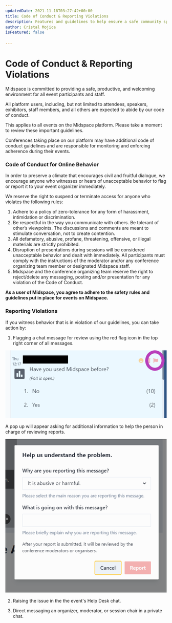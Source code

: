 ```yaml
---
updatedDate: 2021-11-18T03:27:42+00:00
title: Code of Conduct & Reporting Violations
description: Features and guidelines to help ensure a safe community space on Midspace
author: Cristal Mojica
isFeatured: false

---
```

# Code of Conduct & Reporting Violations

Midspace is committed to providing a safe, productive, and welcoming environment for all event participants and staff. 

All platform users, including, but not limited to attendees, speakers, exhibitors, staff members, and all others are expected to abide by our code of conduct.

This applies to all events on the Midspace platform. Please take a moment to review these important guidelines. 

Conferences taking place on our platform may have additional code of conduct guidelines and are responsible for monitoring and enforcing adherence during their events. 

### Code of Conduct for Online Behavior

In order to preserve a climate that encourages civil and fruitful dialogue, we encourage anyone who witnesses or hears of unacceptable behavior to flag or report it to your event organizer immediately. 

We reserve the right to suspend or terminate access for anyone who violates the following rules:

1. Adhere to a policy of zero-tolerance for any form of harassment, intimidation or discrimination.
2. Be respectful in the way you communicate with others. Be tolerant of other’s viewpoints. The discussions and comments are meant to stimulate conversation, not to create contention.
3. All defamatory, abusive, profane, threatening, offensive, or illegal materials are strictly prohibited.
4. Disruption of presentations during sessions will be considered unacceptable behavior and dealt with immediately. All participants must comply with the instructions of the moderator and/or any conference organizing team member or designated Midspace staff.
5. Midspace and the conference organizing team reserve the right to reject/delete any messaging, posting and/or presentation for any violation of the Code of Conduct.

**As a user of Midspace, you agree to adhere to the safety rules and guidelines put in place for events on Midspace.** 

### Reporting Violations

If you witness behavior that is in violation of our guidelines, you can take action by:

1. Flagging a chat message for review using the red flag icon in the top right corner of all messages. 

![](/images/flag-message.png)

A pop up will appear asking for additional information to help the person in charge of reviewing reports.

![](/images/flag-message-2.PNG)

2. Raising the issue in the the event's Help Desk chat. 

3. Direct messaging an organizer, moderator, or session chair in a private chat. 